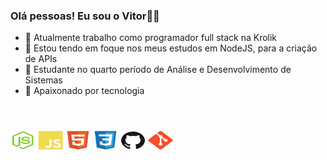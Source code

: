 ### Olá pessoas! Eu sou o Vitor👨‍💻

- 🔭 Atualmente trabalho como programador full stack na Krolik
- 🌱 Estou tendo em foque nos meus estudos em NodeJS, para a criação de APIs
- 📘 Estudante no quarto período de Análise e Desenvolvimento de Sistemas
- 🥰 Apaixonado por tecnologia
<h1></h1>
<div style="display: inline_block"><br>
  <img align="center" alt="Vitor-Python" height="30" width="40" src="https://raw.githubusercontent.com/devicons/devicon/master/icons/nodejs/nodejs-original.svg">
  <img align="center" alt="Vitor-Js" height="30" width="40" src="https://raw.githubusercontent.com/devicons/devicon/master/icons/javascript/javascript-plain.svg">   
  <img align="center" alt="Vitor-HTML" height="30" width="40" src="https://raw.githubusercontent.com/devicons/devicon/master/icons/html5/html5-original.svg">
  <img align="center" alt="Vitor-CSS" height="30" width="40" src="https://raw.githubusercontent.com/devicons/devicon/master/icons/css3/css3-original.svg">
  <img align="center" alt="Vitor-CSS" height="30" width="40" src="https://raw.githubusercontent.com/devicons/devicon/master/icons/github/github-original.svg">  
  <img align="center" alt="Vitor-CSS" height="30" width="40" src="https://raw.githubusercontent.com/devicons/devicon/master/icons/git/git-original.svg"> 
</div>

